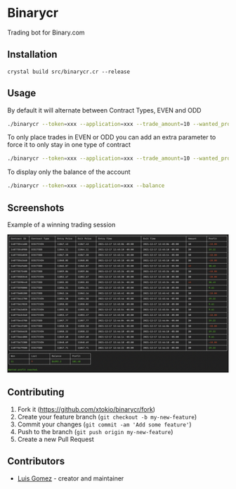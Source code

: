 # Binarycr

Trading bot for Binary.com

## Installation

```crystal
crystal build src/binarycr.cr --release
```

## Usage

By default it will alternate between Contract Types, EVEN and ODD
```bash
./binarycr --token=xxx --application=xxx --trade_amount=10 --wanted_profit=100 --stop_loss=256
```

To only place trades in EVEN or ODD you can add an extra parameter to force it to only stay in one type of contract
```bash
./binarycr --token=xxx --application=xxx --trade_amount=10 --wanted_profit=100 --stop_loss=256 --contract=even
```

To display only the balance of the account
```bash
./binarycr --token=xxx --application=xxx --balance
```

## Screenshots

Example of a winning trading session

![binary 01](screenshots/screen_shot_00.png)

## Contributing

1. Fork it (<https://github.com/xtokio/binarycr/fork>)
2. Create your feature branch (`git checkout -b my-new-feature`)
3. Commit your changes (`git commit -am 'Add some feature'`)
4. Push to the branch (`git push origin my-new-feature`)
5. Create a new Pull Request

## Contributors

- [Luis Gomez](https://github.com/xtokio) - creator and maintainer
